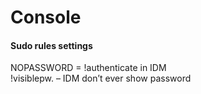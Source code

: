 # Console

#### Sudo rules settings

NOPASSWORD = !authenticate in IDM  
!visiblepw. – IDM don’t ever show password

